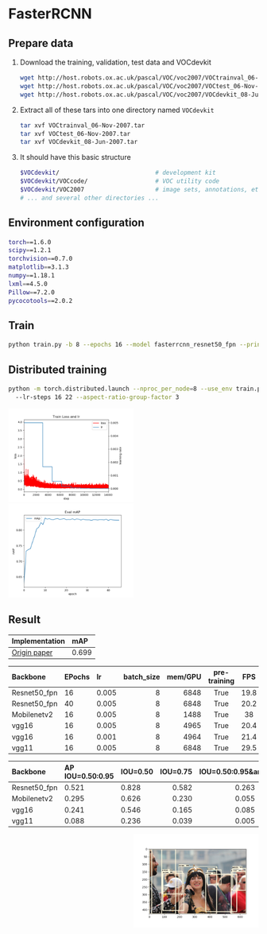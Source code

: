 # FasterRCNN


## Prepare data
1. Download the training, validation, test data and VOCdevkit

   ```Bash
   wget http://host.robots.ox.ac.uk/pascal/VOC/voc2007/VOCtrainval_06-Nov-2007.tar
   wget http://host.robots.ox.ac.uk/pascal/VOC/voc2007/VOCtest_06-Nov-2007.tar
   wget http://host.robots.ox.ac.uk/pascal/VOC/voc2007/VOCdevkit_08-Jun-2007.tar
   ```

2. Extract all of these tars into one directory named `VOCdevkit`

   ```Bash
   tar xvf VOCtrainval_06-Nov-2007.tar
   tar xvf VOCtest_06-Nov-2007.tar
   tar xvf VOCdevkit_08-Jun-2007.tar
   ```

3. It should have this basic structure

   ```Bash
   $VOCdevkit/                           # development kit
   $VOCdevkit/VOCcode/                   # VOC utility code
   $VOCdevkit/VOC2007                    # image sets, annotations, etc.
   # ... and several other directories ...
   ```

## Environment configuration
```sh
torch==1.6.0
scipy==1.2.1
torchvision==0.7.0
matplotlib==3.1.3
numpy==1.18.1
lxml==4.5.0
Pillow==7.2.0
pycocotools==2.0.2
```


## Train

```sh
python train.py -b 8 --epochs 16 --model fasterrcnn_resnet50_fpn --print-freq 20
```
## Distributed training

```sh
python -m torch.distributed.launch --nproc_per_node=8 --use_env train.py --model fasterrcnn_resnet50_fpn --epochs 26
  --lr-steps 16 22 --aspect-ratio-group-factor 3
```

<img src="https://github.com/amazingcodeLYL/DeepLearning_CV/blob/main/FasterRCNN/picture/loss_and_lr.png" width="50%" height="50%" >
<img src="https://github.com/amazingcodeLYL/DeepLearning_CV/blob/main/FasterRCNN/picture/mAP.png" width="50%" height="50%"  >


## Result
|Implementation|mAP|
| :-----| :-----|
| [Origin paper](https://arxiv.org/pdf/1506.01497.pdf) | 0.699|


| Backbone|  EPochs |lr |batch_size|mem/GPU| pre-training | FPS |AP IOU=0.50|weights|
| :-----| :-----| :-----| ----: | ----: |  :----: | :----: |:----: |:----: |
| Resnet50_fpn | 16| 0.005 |8| 6848 | True |19.8 |0.828| [Resnet50_fpn](https://download.pytorch.org/models/fasterrcnn_resnet50_fpn_coco-258fb6c6.pth)|
| Resnet50_fpn | 40| 0.005 |8| 6848 | True |20.2 |0.832||
| Mobilenetv2 | 16| 0.005 |8| 1488 | True |38 |0.676|[Mobilenetv2](https://download.pytorch.org/models/mobilenet_v2-b0353104.pth)|
| vgg16|16|0.005|8|4965|True|20.4|0.546||
| vgg16|16|0.001|8|4964|True|21.4|0.354||
| vgg11 | 16| 0.005 |8| 6848 | True |29.5 |0.236||



| Backbone| AP IOU=0.50:0.95 |IOU=0.50 |IOU=0.75 |IOU=0.50:0.95&area=small |IOU=0.50:0.95&area=medium |IOU=0.50:0.95&area=large| maxDets |
| :-----| :-----| :-----| ----: |  :----: | :----: |:----: | :----: |
| Resnet50_fpn | 0.521| 0.828 | 0.582 | 0.263 |0.397 |0.569|100|
| Mobilenetv2 | 0.295| 0.626 | 0.230 | 0.055 |0.180 |0.344|100|
| vgg16|0.241|0.546|0.165|0.085|0.175|0.277|100|
| vgg11 | 0.088| 0.236 | 0.039 |0.005 |0.047 |0.110|100|

<img src="https://github.com/amazingcodeLYL/DeepLearning_CV/blob/main/FasterRCNN/picture/img.jpg" width="50%" height="50%" style="float:right;" >
